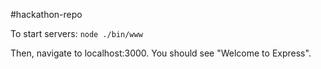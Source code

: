 #hackathon-repo

To start servers:
`node ./bin/www`

Then, navigate to localhost:3000.  You should see "Welcome to Express".
